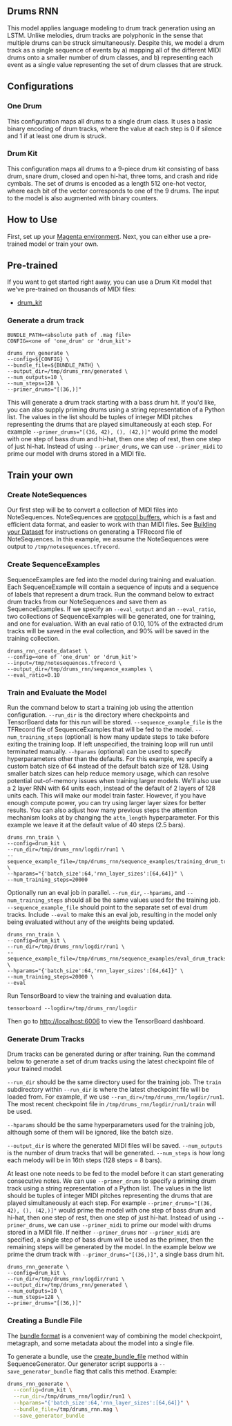 ## Drums RNN

This model applies language modeling to drum track generation using an LSTM. Unlike melodies, drum tracks are polyphonic in the sense that multiple drums can be struck simultaneously. Despite this, we model a drum track as a single sequence of events by a) mapping all of the different MIDI drums onto a smaller number of drum classes, and b) representing each event as a single value representing the set of drum classes that are struck.

## Configurations

### One Drum

This configuration maps all drums to a single drum class. It uses a basic binary encoding of drum tracks, where the value at each step is 0 if silence and 1 if at least one drum is struck.

### Drum Kit

This configuration maps all drums to a 9-piece drum kit consisting of bass drum, snare drum, closed and open hi-hat, three toms, and crash and ride cymbals. The set of drums is encoded as a length 512 one-hot vector, where each bit of the vector corresponds to one of the 9 drums. The input to the model is also augmented with binary counters.

## How to Use

First, set up your [Magenta environment](/README.md). Next, you can either use a pre-trained model or train your own.

## Pre-trained

If you want to get started right away, you can use a Drum Kit model that we've pre-trained on thousands of MIDI files:

* [drum_kit](http://download.magenta.tensorflow.org/models/drum_kit_rnn.mag)

### Generate a drum track

```
BUNDLE_PATH=<absolute path of .mag file>
CONFIG=<one of 'one_drum' or 'drum_kit'>

drums_rnn_generate \
--config=${CONFIG} \
--bundle_file=${BUNDLE_PATH} \
--output_dir=/tmp/drums_rnn/generated \
--num_outputs=10 \
--num_steps=128 \
--primer_drums="[(36,)]"
```

This will generate a drum track starting with a bass drum hit. If you'd like, you can also supply priming drums using a string representation of a Python list. The values in the list should be tuples of integer MIDI pitches representing the drums that are played simultaneously at each step. For example `--primer_drums="[(36, 42), (), (42,)]"` would prime the model with one step of bass drum and hi-hat, then one step of rest, then one step of just hi-hat. Instead of using `--primer_drums`, we can use `--primer_midi` to prime our model with drums stored in a MIDI file.

## Train your own

### Create NoteSequences

Our first step will be to convert a collection of MIDI files into NoteSequences. NoteSequences are [protocol buffers](https://developers.google.com/protocol-buffers/), which is a fast and efficient data format, and easier to work with than MIDI files. See [Building your Dataset](/magenta/scripts/README.md) for instructions on generating a TFRecord file of NoteSequences. In this example, we assume the NoteSequences were output to ```/tmp/notesequences.tfrecord```.

### Create SequenceExamples

SequenceExamples are fed into the model during training and evaluation. Each SequenceExample will contain a sequence of inputs and a sequence of labels that represent a drum track. Run the command below to extract drum tracks from our NoteSequences and save them as SequenceExamples. If we specify an `--eval_output` and an `--eval_ratio`, two collections of SequenceExamples will be generated, one for training, and one for evaluation. With an eval ratio of 0.10, 10% of the extracted drum tracks will be saved in the eval collection, and 90% will be saved in the training collection.

```
drums_rnn_create_dataset \
--config=<one of 'one_drum' or 'drum_kit'>
--input=/tmp/notesequences.tfrecord \
--output_dir=/tmp/drums_rnn/sequence_examples \
--eval_ratio=0.10
```

### Train and Evaluate the Model

Run the command below to start a training job using the attention configuration. `--run_dir` is the directory where checkpoints and TensorBoard data for this run will be stored. `--sequence_example_file` is the TFRecord file of SequenceExamples that will be fed to the model. `--num_training_steps` (optional) is how many update steps to take before exiting the training loop. If left unspecified, the training loop will run until terminated manually. `--hparams` (optional) can be used to specify hyperparameters other than the defaults. For this example, we specify a custom batch size of 64 instead of the default batch size of 128. Using smaller batch sizes can help reduce memory usage, which can resolve potential out-of-memory issues when training larger models. We'll also use a 2 layer RNN with 64 units each, instead of the default of 2 layers of 128 units each. This will make our model train faster. However, if you have enough compute power, you can try using larger layer sizes for better results. You can also adjust how many previous steps the attention mechanism looks at by changing the `attn_length` hyperparameter. For this example we leave it at the default value of 40 steps (2.5 bars).

```
drums_rnn_train \
--config=drum_kit \
--run_dir=/tmp/drums_rnn/logdir/run1 \
--sequence_example_file=/tmp/drums_rnn/sequence_examples/training_drum_tracks.tfrecord \
--hparams="{'batch_size':64,'rnn_layer_sizes':[64,64]}" \
--num_training_steps=20000
```

Optionally run an eval job in parallel. `--run_dir`, `--hparams`, and `--num_training_steps` should all be the same values used for the training job. `--sequence_example_file` should point to the separate set of eval drum tracks. Include `--eval` to make this an eval job, resulting in the model only being evaluated without any of the weights being updated.

```
drums_rnn_train \
--config=drum_kit \
--run_dir=/tmp/drums_rnn/logdir/run1 \
--sequence_example_file=/tmp/drums_rnn/sequence_examples/eval_drum_tracks.tfrecord \
--hparams="{'batch_size':64,'rnn_layer_sizes':[64,64]}" \
--num_training_steps=20000 \
--eval
```

Run TensorBoard to view the training and evaluation data.

```
tensorboard --logdir=/tmp/drums_rnn/logdir
```

Then go to [http://localhost:6006](http://localhost:6006) to view the TensorBoard dashboard.

### Generate Drum Tracks

Drum tracks can be generated during or after training. Run the command below to generate a set of drum tracks using the latest checkpoint file of your trained model.

`--run_dir` should be the same directory used for the training job. The `train` subdirectory within `--run_dir` is where the latest checkpoint file will be loaded from. For example, if we use `--run_dir=/tmp/drums_rnn/logdir/run1`. The most recent checkpoint file in `/tmp/drums_rnn/logdir/run1/train` will be used.

`--hparams` should be the same hyperparameters used for the training job, although some of them will be ignored, like the batch size.

`--output_dir` is where the generated MIDI files will be saved. `--num_outputs` is the number of drum tracks that will be generated. `--num_steps` is how long each melody will be in 16th steps (128 steps = 8 bars).

At least one note needs to be fed to the model before it can start generating consecutive notes. We can use `--primer_drums` to specify a priming drum track using a string representation of a Python list. The values in the list should be tuples of integer MIDI pitches representing the drums that are played simultaneously at each step. For example `--primer_drums="[(36, 42), (), (42,)]"` would prime the model with one step of bass drum and hi-hat, then one step of rest, then one step of just hi-hat. Instead of using `--primer_drums`, we can use `--primer_midi` to prime our model with drums stored in a MIDI file. If neither `--primer_drums` nor `--primer_midi` are specified, a single step of bass drum will be used as the primer, then the remaining steps will be generated by the model. In the example below we prime the drum track with `--primer_drums="[(36,)]"`, a single bass drum hit.


```
drums_rnn_generate \
--config=drum_kit \
--run_dir=/tmp/drums_rnn/logdir/run1 \
--output_dir=/tmp/drums_rnn/generated \
--num_outputs=10 \
--num_steps=128 \
--primer_drums="[(36,)]"
```

### Creating a Bundle File

The [bundle format](/magenta/protobuf/generator.proto)
is a convenient way of combining the model checkpoint, metagraph, and
some metadata about the model into a single file.

To generate a bundle, use the
[create_bundle_file](/magenta/music/sequence_generator.py)
method within SequenceGenerator. Our generator script
supports a ```--save_generator_bundle``` flag that calls this method. Example:

```sh
drums_rnn_generate \
  --config=drum_kit \
  --run_dir=/tmp/drums_rnn/logdir/run1 \
  --hparams="{'batch_size':64,'rnn_layer_sizes':[64,64]}" \
  --bundle_file=/tmp/drums_rnn.mag \
  --save_generator_bundle
```